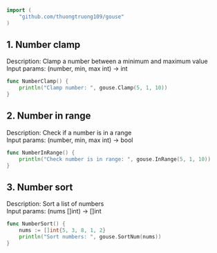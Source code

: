 
# <Badge style='font-size: 1.8rem; text-shadow: 1px 1px 2px rgba(0, 0, 0, 0.3); padding: 0.35rem 0.75rem 0.35rem 0;' type='info' text='🔖 Number' />


```go
import (
	"github.com/thuongtruong109/gouse"
)
```

## 1. Number clamp

Description: Clamp a number between a minimum and maximum value<br>Input params: (number, min, max int) -> int<br>

```go
func NumberClamp() {
	println("Clamp number: ", gouse.Clamp(5, 1, 10))
}
```

## 2. Number in range

Description: Check if a number is in a range<br>Input params: (number, min, max int) -> bool<br>

```go
func NumberInRange() {
	println("Check number is in range: ", gouse.InRange(5, 1, 10))
}
```

## 3. Number sort

Description: Sort a list of numbers<br>Input params: (nums []int) -> []int<br>

```go
func NumberSort() {
	nums := []int{5, 3, 8, 1, 2}
	println("Sort numbers: ", gouse.SortNum(nums))
}
```
